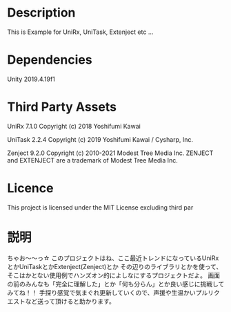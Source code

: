 # Description
This is Example for UniRx, UniTask, Extenject etc ...


# Dependencies
Unity 2019.4.19f1

# Third Party Assets
UniRx 7.1.0
Copyright (c) 2018 Yoshifumi Kawai

UniTask 2.2.4
Copyright (c) 2019 Yoshifumi Kawai / Cysharp, Inc.

Zenject 9.2.0
Copyright (c) 2010-2021 Modest Tree Media Inc. ZENJECT and EXTENJECT are a trademark of Modest Tree Media Inc.

# Licence
This project is licensed under the MIT License excluding third par


# 説明
ちゃお～～っ☆
このプロジェクトはね、ここ最近トレンドになっているUniRxとかUniTaskとかExtenject(Zenject)とか
その辺りのライブラリとかを使って、そこはかとない使用例でハンズオン的によしなにするプロジェクトだよ。
画面の前のみんなも「完全に理解した」とか「何も分らん」とか良い感じに挑戦してみてね！！
手探り感覚で気まぐれ更新していくので、声援や生温かいプルリクエストなど送って頂けると助かります。
